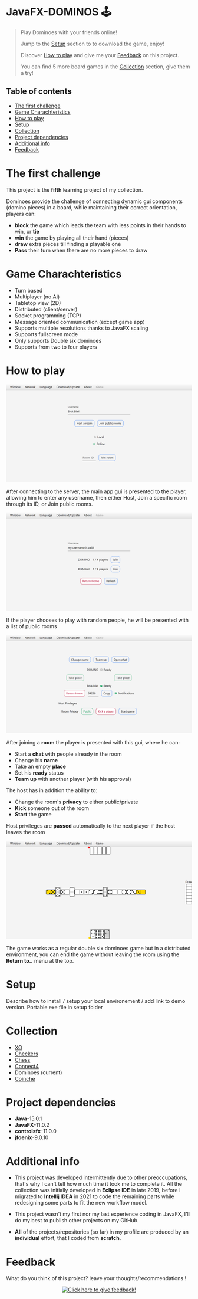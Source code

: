 # JavaFX-DOMINOS 🕹️

> Play Dominoes with your friends online!
> 
> Jump to the [Setup](#setup) section to to download the game, enjoy!
> 
> Discover [How to play](#how-to-play) and give me your [Feedback](#feedback) on this project.
> 
> You can find 5 more board games in the [Collection](#collection) section, give them a try!

## Table of contents
* [The first challenge](#the-first-challenge)
* [Game Charachteristics](game-charachteristics)
* [How to play](#how-to-play)
* [Setup](#setup)
* [Collection](#collection)
* [Project dependencies](#project-dependencies)
* [Additional info](#additional-info)
* [Feedback](#feedback)

# The first challenge
This project is the **fifth** learning project of my collection.

Dominoes provide the challenge of connecting dynamic gui components (domino pieces) in a board, while maintaining their correct orientation, players can:
- **block** the game which leads the team with less points in their hands to win, or **tie**
- **win** the game by playing all their hand (pieces)
- **draw** extra pieces till finding a playable one
- **Pass** their turn when there are no more pieces to draw

# Game Charachteristics
- Turn based
- Multiplayer (no AI)
- Tabletop view (2D)
- Distributed (client/server)
- Socket programming (TCP)
- Message oriented communication (except game app)
- Supports multiple resolutions thanks to JavaFX scaling
- Supports fullscreen mode
- Only supports Double six dominoes
- Supports from two to four players

# How to play
![Main app gui](./screenshots/mainApp.png)

After connecting to the server, the main app gui is presented to the player, 
allowing him to enter any username, then either Host, Join a specific room through its ID, 
or Join public rooms.

![Join app gui](./screenshots/joinApp.png)

If the player chooses to play with random people, he will be presented with a list of public rooms

![Room app gui](./screenshots/roomApp.png)

After joining a **room** the player is presented with this gui, where he can:
- Start a **chat** with people already in the room
- Change his **name**
- Take an empty **place**
- Set his **ready** status
- **Team up** with another player (with his approval)

The host has in addition the ability to:
- Change the room's **privacy** to either public/private
- **Kick** someone out of the room
- **Start** the game

Host privileges are **passed** automatically to the next player if the host leaves the room

![Game app gui](./screenshots/gameApp.png)

The game works as a regular double six dominoes game but in a distributed environment, 
you can end the game without leaving the room using the **Return to..** menu at the top.

# Setup
Describe how to install / setup your local environement / add link to demo version.
Portable exe file in setup folder

# Collection
- [XO](https://github.com/BHA-Bilel/JavaFX-XO)
- [Checkers](https://github.com/BHA-Bilel/JavaFX-CHECKERS)
- [Chess](https://github.com/BHA-Bilel/JavaFX-CHESS)
- [Connect4](https://github.com/BHA-Bilel/JavaFX-CONNECT4)
- Dominoes (current)
- [Coinche](https://github.com/BHA-Bilel/JavaFX-COINCHE)

# Project dependencies
- **Java**-15.0.1
- **JavaFX**-11.0.2
- **controlsfx**-11.0.0
- **jfoenix**-9.0.10

# Additional info
- This project was developed intermittently due to other preoccupations, 
that's why I can't tell how much time it took me to complete it.
All the collection was initially developed in **Eclipse IDE** in late 2019, 
before I migrated to **Intellij IDEA** in 2021 to code the remaining parts
while redesigning some parts to fit the new workflow model.

- This project wasn't my first nor my last experience coding in JavaFX, 
I'll do my best to publish other projects on my GitHub.

- **All** of the projects/repositories (so far) in my profile are produced by an **individual** effort, 
that I coded from **scratch**.

# Feedback
What do you think of this project? leave your thoughts/recommendations !

<p align="center">
  <a href="https://gist.github.com/BHA-Bilel/77892e183cce8aaf2408e365a66f21ad">
    <img src="https://gist.githubusercontent.com/BHA-Bilel/6eb01c298f0ccceff7511427afb52534/raw/ebb3b59e6e8af742699627d15672f28a1f144d26/feedback.gif" 
    alt="Click here to give feedback!">
  </a>
</p>
